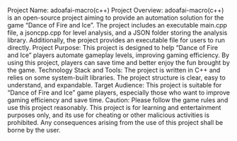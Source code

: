 Project Name: adoafai-macro(c++)
Project Overview: adoafai-macro(c++) is an open-source project aiming to provide an automation solution for the game “Dance of Fire and Ice”. The project includes an executable main.cpp file, a jsoncpp.cpp for level analysis, and a JSON folder storing the analysis library. Additionally, the project provides an executable file for users to run directly.
Project Purpose: This project is designed to help “Dance of Fire and Ice” players automate gameplay levels, improving gaming efficiency. By using this project, players can save time and better enjoy the fun brought by the game.
Technology Stack and Tools: The project is written in C++ and relies on some system-built libraries. The project structure is clear, easy to understand, and expandable.
Target Audience: This project is suitable for “Dance of Fire and Ice” game players, especially those who want to improve gaming efficiency and save time.
Caution: Please follow the game rules and use this project reasonably. This project is for learning and entertainment purposes only, and its use for cheating or other malicious activities is prohibited. Any consequences arising from the use of this project shall be borne by the user.
